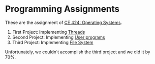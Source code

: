 # Programming Assignments

These are the assignment of [CE 424: Operating Systems](http://sharif.edu/~kharrazi/courses/40424-982/).

1. First Project: Implementing [Threads](https://inst.eecs.berkeley.edu/~cs162/fa15/static/projects/project1.pdf)
2. Second Project: Implementing [User programs](https://inst.eecs.berkeley.edu/~cs162/fa15/static/projects/project2.pdf)
3. Third Project: Implementing [File System](https://inst.eecs.berkeley.edu/~cs162/fa15/static/projects/project3.pdf)

Unfortunately, we couldn't accomplish the third project and we did it by 70%.
